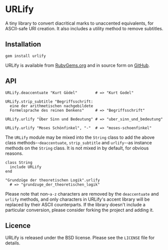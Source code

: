 URLify
======

A tiny library to convert diacritical marks to unaccented equivalents, for
ASCII-safe URI creation. It also includes a utility method to remove subtitles.


Installation
------------

    gem install urlify

URLify is available from [RubyGems.org][rg] and in source form on [GitHub][gh].

[rg]: http://gemcutter.org/gems/urlify
[gh]: http://github.com/ionfish/urlify


API
---

    URLify.deaccentuate "Kurt Gödel"        # => "Kurt Godel"
    
    URLify.strip_subtitle "Begriffsschrift:
      eine der arithmetischen nachgebildete
      Formelsprache des reinen Denkens"     # => "Begriffsschrift"
    
    URLify.urlify "Über Sinn und Bedeutung" # => "uber_sinn_und_bedeutung"
    
    URLify.urlify "Moses Schönfinkel", "-"  # => "moses-schoenfinkel"

The `URLify` module may be mixed into the `String` class to add the above class
methods--`deaccentuate`, `strip_subtitle` and `urlify`--as instance methods on
the `String` class. It is not mixed in by default, for obvious reasons.

    class String
      include URLify
    end
    
    "Grundzüge der theoretischen Logik".urlify
      # => "grundzuge_der_theoretischen_logik"

Please note that non-`a-z` characters are removed by the `deaccentuate` and
`urlify` methods, and only characters in URLify's accent library will be
replaced by their ASCII counterparts. If the library doesn't include a
particular conversion, please consider forking the project and adding it.


Licence
-------

URLify is released under the BSD license. Please see the `LICENSE` file for
details.
